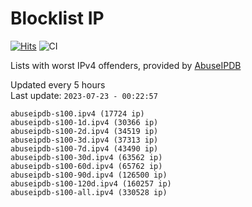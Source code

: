 # Blocklist IP

[![Hits](https://hits.seeyoufarm.com/api/count/incr/badge.svg?url=https%3A%2F%2Fgithub.com%2Fborestad%2Fblocklist-ip%2F&count_bg=%2379C83D&title_bg=%23555555&icon=&icon_color=%23E7E7E7&title=hits&edge_flat=false)](https://hits.seeyoufarm.com)  ![CI](https://img.shields.io/github/workflow/status/borestad/blocklist-ip/CI?style=flat-square)

Lists with worst IPv4 offenders, provided by [AbuseIPDB](https://www.abuseipdb.com/)

<!-- FOOTER-PLACEHOLDER -->
Updated every 5 hours<br>
Last update: `2023-07-23 - 00:22:57`
```
abuseipdb-s100.ipv4 (17724 ip)
abuseipdb-s100-1d.ipv4 (30366 ip)
abuseipdb-s100-2d.ipv4 (34519 ip)
abuseipdb-s100-3d.ipv4 (37313 ip)
abuseipdb-s100-7d.ipv4 (43490 ip)
abuseipdb-s100-30d.ipv4 (63562 ip)
abuseipdb-s100-60d.ipv4 (65762 ip)
abuseipdb-s100-90d.ipv4 (126500 ip)
abuseipdb-s100-120d.ipv4 (160257 ip)
abuseipdb-s100-all.ipv4 (330528 ip)
```
